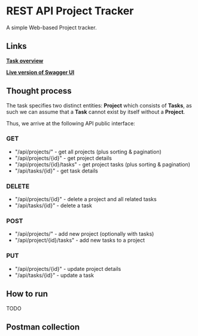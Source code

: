 # REST API Project Tracker

A simple Web-based Project tracker. 

## Links

**[Task overview](TASK.md)**

**[Live version of Swagger UI](TODO:add)**

## Thought process
The task specifies two distinct entities: **Project** which consists of **Tasks**, 
as such we can assume that a **Task** cannot exist by itself without a **Project**.

Thus, we arrive at the following API public interface:

### GET
* "/api/projects/" - get all projects (plus sorting & pagination)
* "/api/projects/{id}" - get project details
* "/api/projects/{id}/tasks" - get project tasks (plus sorting & pagination)
* "/api/tasks/{id}" - get task details

### DELETE
* "/api/projects/{id}" - delete a project and all related tasks 
* "/api/tasks/{id}" - delete a task 

### POST
* "/api/projects/" - add new project (optionally with tasks)
* "/api/project/{id}/tasks" - add new tasks to a project

### PUT 
* "/api/projects/{id}" - update project details
* "/api/tasks/{id}" - update a task 


## How to run
TODO

## Postman collection
